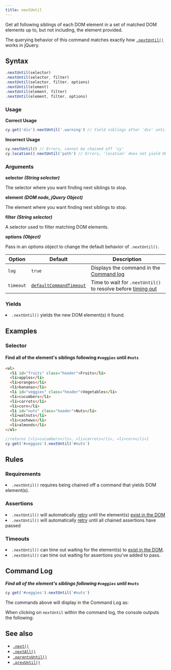 ```yaml
---
title: nextUntil
---
```


Get all following siblings of each DOM element in a set of matched DOM elements
up to, but not including, the element provided.

<Alert type="info">

The querying behavior of this command matches exactly how
[`.nextUntil()`](http://api.jquery.com/nextUntil) works in jQuery.

</Alert>

## Syntax

```javascript
.nextUntil(selector)
.nextUntil(selector, filter)
.nextUntil(selector, filter, options)
.nextUntil(element)
.nextUntil(element, filter)
.nextUntil(element, filter, options)
```

### Usage

**<Icon name="check-circle" color="green"/> Correct Usage**

```javascript
cy.get('div').nextUntil('.warning') // Yield siblings after 'div' until '.warning'
```

**<Icon name="exclamation-triangle" color="red"/> Incorrect Usage**

```javascript
cy.nextUntil() // Errors, cannot be chained off 'cy'
cy.location().nextUntil('path') // Errors, 'location' does not yield DOM element
```

### Arguments

**<Icon name="angle-right"/> selector** **_(String selector)_**

The selector where you want finding next siblings to stop.

**<Icon name="angle-right"/> element** **_(DOM node, jQuery Object)_**

The element where you want finding next siblings to stop.

**<Icon name="angle-right"/> filter** **_(String selector)_**

A selector used to filter matching DOM elements.

**<Icon name="angle-right"/> options** **_(Object)_**

Pass in an options object to change the default behavior of `.nextUntil()`.

| Option    | Default                                                              | Description                                                                              |
| --------- | -------------------------------------------------------------------- | ---------------------------------------------------------------------------------------- |
| `log`     | `true`                                                               | Displays the command in the [Command log](/guides/core-concepts/test-runner#Command-Log) |
| `timeout` | [`defaultCommandTimeout`](/guides/references/configuration#Timeouts) | Time to wait for `.nextUntil()` to resolve before [timing out](#Timeouts)                |

### Yields [<Icon name="question-circle"/>](/guides/core-concepts/introduction-to-cypress#Subject-Management)

<List><li>`.nextUntil()` yields the new DOM element(s) it found.</li></List>

## Examples

### Selector

#### Find all of the element's siblings following `#veggies` until `#nuts`

```html
<ul>
  <li id="fruits" class="header">Fruits</li>
  <li>apples</li>
  <li>oranges</li>
  <li>bananas</li>
  <li id="veggies" class="header">Vegetables</li>
  <li>cucumbers</li>
  <li>carrots</li>
  <li>corn</li>
  <li id="nuts" class="header">Nuts</li>
  <li>walnuts</li>
  <li>cashews</li>
  <li>almonds</li>
</ul>
```

```javascript
//returns [<li>cucumbers</li>, <li>carrots</li>, <li>corn</li>]
cy.get('#veggies').nextUntil('#nuts')
```

## Rules

### Requirements [<Icon name="question-circle"/>](/guides/core-concepts/introduction-to-cypress#Chains-of-Commands)

<List><li>`.nextUntil()` requires being chained off a command that yields DOM
element(s).</li></List>

### Assertions [<Icon name="question-circle"/>](/guides/core-concepts/introduction-to-cypress#Assertions)

<List><li>`.nextUntil()` will automatically
[retry](/guides/core-concepts/retry-ability) until the element(s)
[exist in the DOM](/guides/core-concepts/introduction-to-cypress#Default-Assertions)</li><li>`.nextUntil()`
will automatically [retry](/guides/core-concepts/retry-ability) until all
chained assertions have passed</li></List>

### Timeouts [<Icon name="question-circle"/>](/guides/core-concepts/introduction-to-cypress#Timeouts)

<List><li>`.nextUntil()` can time out waiting for the element(s) to
[exist in the DOM](/guides/core-concepts/introduction-to-cypress#Default-Assertions).</li><li>`.nextUntil()`
can time out waiting for assertions you've added to pass.</li></List>

## Command Log

**_Find all of the element's siblings following `#veggies` until `#nuts`_**

```javascript
cy.get('#veggies').nextUntil('#nuts')
```

The commands above will display in the Command Log as:

<DocsImage src="/img/api/nextuntil/find-next-elements-until-selector.png" alt="Command Log nextUntil" />

When clicking on `nextUntil` within the command log, the console outputs the
following:

<DocsImage src="/img/api/nextuntil/console-log-of-next-elements-until.png" alt="Console Log nextUntil" />

## See also

- [`.next()`](/api/commands/next)
- [`.nextAll()`](/api/commands/nextall)
- [`.parentsUntil()`](/api/commands/parentsuntil)
- [`.prevUntil()`](/api/commands/prevuntil)
